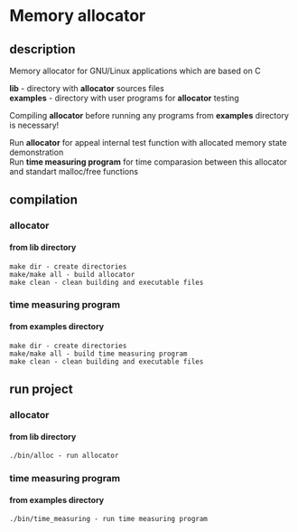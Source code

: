 # Memory allocator

## description
 Memory allocator for GNU/Linux applications which are based on C
 
 **lib** - directory with **allocator** sources files  
 **examples** - directory with user programs for **allocator** testing 
 
  Compiling **allocator** before running any programs from **examples** directory is necessary!
 
 Run **allocator** for appeal internal test function with allocated memory state demonstration  
 Run **time measuring program** for time comparasion between this allocator and standart malloc/free functions

## compilation
  ### allocator
   #### from lib directory
    make dir - create directories
    make/make all - build allocator
    make clean - clean building and executable files
  ### time measuring program
   #### from examples directory 
    make dir - create directories
    make/make all - build time measuring program
    make clean - clean building and executable files
    
## run project
 ### allocator
   #### from lib directory
    ./bin/alloc - run allocator
 ### time measuring program
   #### from examples directory
    ./bin/time_measuring - run time measuring program
    
